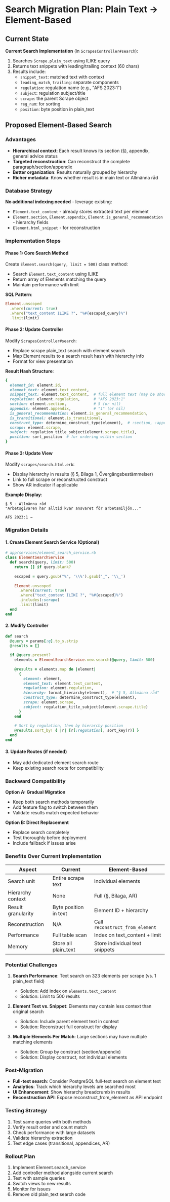 # Search Migration Plan: Plain Text → Element-Based

## Current State

**Current Search Implementation** (in `ScrapesController#search`):
1. Searches `Scrape.plain_text` using ILIKE query
2. Returns text snippets with leading/trailing context (60 chars)
3. Results include:
   - `snippet_text`: matched text with context
   - `leading`, `match`, `trailing`: separate components
   - `regulation`: regulation name (e.g., "AFS 2023:1")
   - `subject`: regulation subject/title
   - `scrape`: the parent Scrape object
   - `reg_num`: for sorting
   - `position`: byte position in plain_text

## Proposed Element-Based Search

### Advantages
- **Hierarchical context**: Each result knows its section (§), appendix, general advice status
- **Targeted reconstruction**: Can reconstruct the complete paragraph/section/appendix
- **Better organization**: Results naturally grouped by hierarchy
- **Richer metadata**: Know whether result is in main text or Allmänna råd

### Database Strategy

**No additional indexing needed** - leverage existing:
- `Element.text_content` - already stores extracted text per element
- `Element.section`, `Element.appendix`, `Element.is_general_recommendation` - hierarchy fields
- `Element.html_snippet` - for reconstruction

### Implementation Steps

#### Phase 1: Core Search Method
Create `Element.search(query, limit = 500)` class method:
- Search `Element.text_content` using ILIKE
- Return array of Elements matching the query
- Maintain performance with limit

**SQL Pattern**:
```ruby
Element.unscoped
  .where(current: true)
  .where("text_content ILIKE ?", "%#{escaped_query}%")
  .limit(limit)
```

#### Phase 2: Update Controller
Modify `ScrapesController#search`:
- Replace scrape plain_text search with element search
- Map Element results to a search result hash with hierarchy info
- Format for view presentation

**Result Hash Structure**:
```ruby
{
  element_id: element.id,
  element_text: element.text_content,
  snippet_text: element.text_content,  # full element text (may be short)
  regulation: element.regulation,      # "AFS 2023:1"
  section: element.section,            # 5 (or nil)
  appendix: element.appendix,          # "1" (or nil)
  is_general_recommendation: element.is_general_recommendation,
  is_transitional: element.is_transitional,
  construct_type: determine_construct_type(element),  # :section, :appendix, :transitional
  scrape: element.scrape,
  subject: regulation_title_subject(element.scrape.title),
  position: sort_position  # for ordering within section
}
```

#### Phase 3: Update View
Modify `scrapes/search.html.erb`:
- Display hierarchy in results (§ 5, Bilaga 1, Övergångsbestämmelser)
- Link to full scrape or reconstructed construct
- Show AR indicator if applicable

**Example Display**:
```
§ 5 · Allmänna råd
"Arbetsgivaren har alltid kvar ansvaret för arbetsmiljön..."

AFS 2023:1 →
```

### Migration Details

#### 1. Create Element Search Service (Optional)
```ruby
# app/services/element_search_service.rb
class ElementSearchService
  def search(query, limit: 500)
    return [] if query.blank?
    
    escaped = query.gsub("%", '\\%').gsub("_", '\\_')
    
    Element.unscoped
      .where(current: true)
      .where("text_content ILIKE ?", "%#{escaped}%")
      .includes(:scrape)
      .limit(limit)
  end
end
```

#### 2. Modify Controller
```ruby
def search
  @query = params[:q].to_s.strip
  @results = []
  
  if @query.present?
    elements = ElementSearchService.new.search(@query, limit: 500)
    
    @results = elements.map do |element|
      {
        element: element,
        element_text: element.text_content,
        regulation: element.regulation,
        hierarchy: format_hierarchy(element),  # "§ 5, Allmänna råd"
        construct_type: determine_construct_type(element),
        scrape: element.scrape,
        subject: regulation_title_subject(element.scrape.title)
      }
    end
    
    # Sort by regulation, then by hierarchy position
    @results.sort_by! { |r| [r[:regulation], sort_key(r)] }
  end
end
```

#### 3. Update Routes (if needed)
- May add dedicated element search route
- Keep existing search route for compatibility

### Backward Compatibility

**Option A: Gradual Migration**
- Keep both search methods temporarily
- Add feature flag to switch between them
- Validate results match expected behavior

**Option B: Direct Replacement**
- Replace search completely
- Test thoroughly before deployment
- Include fallback if issues arise

### Benefits Over Current Implementation

| Aspect | Current | Element-Based |
|--------|---------|---------------|
| Search unit | Entire scrape text | Individual elements |
| Hierarchy context | None | Full (§, Bilaga, AR) |
| Result granularity | Byte position in text | Element ID + hierarchy |
| Reconstruction | N/A | Call `reconstruct_from_element` |
| Performance | Full table scan | Index on text_content + limit |
| Memory | Store all plain_text | Store individual text snippets |

### Potential Challenges

1. **Search Performance**: Text search on 323 elements per scrape (vs. 1 plain_text field)
   - Solution: Add index on `elements.text_content`
   - Solution: Limit to 500 results

2. **Element Text vs. Snippet**: Elements may contain less context than original search
   - Solution: Include parent element text in context
   - Solution: Reconstruct full construct for display

3. **Multiple Elements Per Match**: Large sections may have multiple matching elements
   - Solution: Group by construct (section/appendix)
   - Solution: Display construct, not individual elements

### Post-Migration

- **Full-text search**: Consider PostgreSQL full-text search on element text
- **Analytics**: Track which hierarchy levels are searched most
- **UI Enhancement**: Show hierarchy breadcrumb in results
- **Reconstruction API**: Expose reconstruct_from_element as API endpoint

### Testing Strategy

1. Test same queries with both methods
2. Verify result order and count match
3. Check performance with large datasets
4. Validate hierarchy extraction
5. Test edge cases (transitional, appendices, AR)

### Rollout Plan

1. Implement Element.search_service
2. Add controller method alongside current search
3. Test with sample queries
4. Switch views to new results
5. Monitor for issues
6. Remove old plain_text search code
